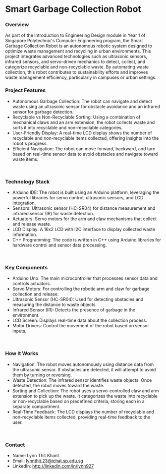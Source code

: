 # Smart Garbage Collection Robot

### Overview
As part of the Introduction to Engineering Design module in Year 1 of Singapore Polytechnic's Computer Engineering program, the Smart Garbage Collection Robot is an autonomous robotic system designed to optimize waste management and recycling in urban environments. This project integrates advanced technologies such as ultrasonic sensors, infrared sensors, and servo-driven mechanics to detect, collect, and categorize recyclable and non-recyclable waste. By automating waste collection, this robot contributes to sustainability efforts and improves waste management efficiency, particularly in campuses or urban settings. <br>

### Project Features
- Autonomous Garbage Collection: The robot can navigate and detect waste using an ultrasonic sensor for obstacle avoidance and an infrared sensor for garbage detection.
- Recyclable vs Non-Recyclable Sorting: Using a combination of mechanical claws and an arm extension, the robot collects waste and sorts it into recyclable and non-recyclable categories.
- User-Friendly Display: A real-time LCD display shows the number of recyclable and non-recyclable items collected, offering insights into the robot's progress.
- Efficient Navigation: The robot can move forward, backward, and turn based on real-time sensor data to avoid obstacles and navigate toward waste items.
<br>

### Technology Stack
- Arduino IDE: The robot is built using an Arduino platform, leveraging the powerful libraries for servo control, ultrasonic sensors, and LCD integration.
- Sensors: Ultrasonic sensor (HC-SR04) for distance measurement and infrared sensor (IR) for waste detection.
- Actuators: Servo motors for the arm and claw mechanisms that collect and release waste.
- LCD Display: A 16x2 LCD with I2C interface to display collected waste information.
- C++ Programming: The code is written in C++ using Arduino libraries for hardware control and sensor data processing.
<br>

### Key Components
- Arduino Uno: The main microcontroller that processes sensor data and controls actuators.
- Servo Motors: For controlling the robotic arm and claw for garbage collection and release.
- Ultrasonic Sensor (HC-SR04): Used for detecting obstacles and measuring the distance to waste objects.
- Infrared Sensor (IR): Detects the presence of garbage in the environment.
- LCD Screen: Displays real-time data about the collection process.
- Motor Drivers: Control the movement of the robot based on sensor inputs.
<br>

### How It Works
- Navigation: The robot moves autonomously using distance data from the ultrasonic sensor. If obstacles are detected, it will attempt to avoid them by turning or reversing.
- Waste Detection: The infrared sensor identifies waste objects. Once detected, the robot moves toward the waste.
- Sorting and Collection: The robot uses a servo-controlled claw and arm extension to pick up the waste. It categorizes the waste into recyclable or non-recyclable based on predefined criteria, storing each in a separate compartment.
- Real-Time Feedback: The LCD displays the number of recyclable and non-recyclable items collected, providing real-time feedback to the user.

<br>

### Contact
- Name: Lynn Thit Khant
- Email: lynnthit.23@ichat.sp.edu.sg
- LinkedIn: http://linkedin.com/in/lynn927